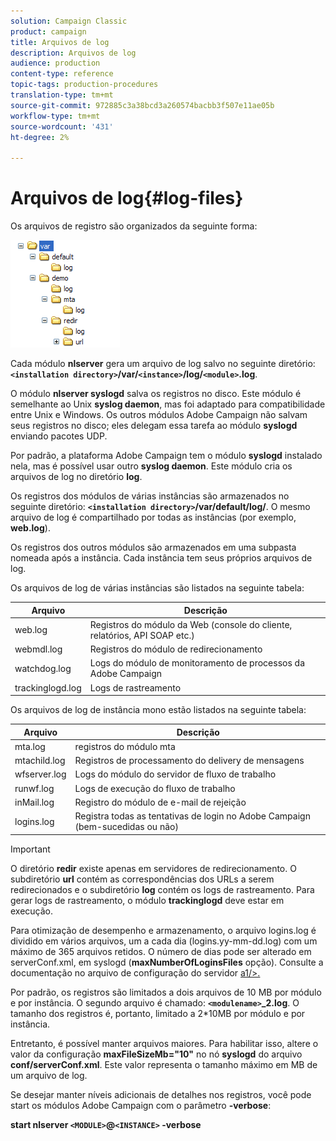```yaml
---
solution: Campaign Classic
product: campaign
title: Arquivos de log
description: Arquivos de log
audience: production
content-type: reference
topic-tags: production-procedures
translation-type: tm+mt
source-git-commit: 972885c3a38bcd3a260574bacbb3f507e11ae05b
workflow-type: tm+mt
source-wordcount: '431'
ht-degree: 2%

---
```



# Arquivos de log{#log-files}

Os arquivos de registro são organizados da seguinte forma:

![](assets/d_ncs_directory.png)

Cada módulo **nlserver** gera um arquivo de log salvo no seguinte diretório: **`<installation directory>`/var/`<instance>`/log/`<module>`.log**.

O módulo **nlserver syslogd** salva os registros no disco. Este módulo é semelhante ao Unix **syslog daemon**, mas foi adaptado para compatibilidade entre Unix e Windows. Os outros módulos Adobe Campaign não salvam seus registros no disco; eles delegam essa tarefa ao módulo **syslogd** enviando pacotes UDP.

Por padrão, a plataforma Adobe Campaign tem o módulo **syslogd** instalado nela, mas é possível usar outro **syslog daemon**. Este módulo cria os arquivos de log no diretório **log**.

Os registros dos módulos de várias instâncias são armazenados no seguinte diretório: **`<installation directory>`/var/default/log/**. O mesmo arquivo de log é compartilhado por todas as instâncias (por exemplo, **web.log**).

Os registros dos outros módulos são armazenados em uma subpasta nomeada após a instância. Cada instância tem seus próprios arquivos de log.

Os arquivos de log de várias instâncias são listados na seguinte tabela:

| Arquivo | Descrição |
|---|---|
| web.log | Registros do módulo da Web (console do cliente, relatórios, API SOAP etc.) |
| webmdl.log | Registros do módulo de redirecionamento |
| watchdog.log | Logs do módulo de monitoramento de processos da Adobe Campaign |
| trackinglogd.log | Logs de rastreamento |

Os arquivos de log de instância mono estão listados na seguinte tabela:

| Arquivo | Descrição |
|---|---|
| mta.log | registros do módulo mta |
| mtachild.log | Registros de processamento do delivery de mensagens |
| wfserver.log | Logs do módulo do servidor de fluxo de trabalho |
| runwf.log | Logs de execução do fluxo de trabalho |
| inMail.log | Registro do módulo de e-mail de rejeição |
| logins.log | Registra todas as tentativas de login no Adobe Campaign (bem-sucedidas ou não) |

>[!IMPORTANT]
>
>O diretório **redir** existe apenas em servidores de redirecionamento. O subdiretório **url** contém as correspondências dos URLs a serem redirecionados e o subdiretório **log** contém os logs de rastreamento. Para gerar logs de rastreamento, o módulo **trackinglogd** deve estar em execução.

Para otimização de desempenho e armazenamento, o arquivo logins.log é dividido em vários arquivos, um a cada dia (logins.yy-mm-dd.log) com um máximo de 365 arquivos retidos. O número de dias pode ser alterado em serverConf.xml, em syslogd (**maxNumberOfLoginsFiles** opção). Consulte a documentação no arquivo de configuração do servidor [a1/>.](../../installation/using/the-server-configuration-file.md#syslogd)

Por padrão, os registros são limitados a dois arquivos de 10 MB por módulo e por instância. O segundo arquivo é chamado: **`<modulename>`_2.log**. O tamanho dos registros é, portanto, limitado a 2*10MB por módulo e por instância.

Entretanto, é possível manter arquivos maiores. Para habilitar isso, altere o valor da configuração **maxFileSizeMb=&quot;10&quot;** no nó **syslogd** do arquivo **conf/serverConf.xml**. Este valor representa o tamanho máximo em MB de um arquivo de log.

Se desejar manter níveis adicionais de detalhes nos registros, você pode start os módulos Adobe Campaign com o parâmetro **-verbose**:

**start nlserver  `<MODULE>`@`<INSTANCE>` -verbose**
